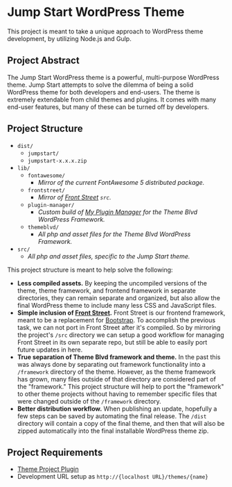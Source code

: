 # Jump Start WordPress Theme

This project is meant to take a unique approach to WordPress theme development, by utilizing Node.js and Gulp.

## Project Abstract

The Jump Start WordPress theme is a powerful, multi-purpose WordPress theme. Jump Start attempts to solve the dilemma of being a solid WordPress theme for both developers and end-users. The theme is extremely extendable from child themes and plugins. It comes with many end-user features, but many of these can be turned off by developers.

## Project Structure

* `dist/`
	* `jumpstart/`
	* `jumpstart-x.x.x.zip`
* `lib/`
	* `fontawesome/`
		* *Mirror of the current FontAwesome 5 distributed package.*
	* `frontstreet/`
		* *Mirror of [Front Street](https://github.com/themeblvd/frontstreet) `src`.*
	* `plugin-manager/`
		* *Custom build of [My Plugin Manager](https://github.com/themeblvd/my-plugin-manager) for the Theme Blvd WordPress Framework.*
	* `themeblvd/`
		* *All php and asset files for the Theme Blvd WordPress Framework.*
* `src/`
	* *All php and asset files, specific to the Jump Start theme.*

This project structure is meant to help solve the following:

* **Less compiled assets.** By keeping the uncompiled versions of the theme, theme framework, and frontend framework in separate directories, they can remain separate and organized, but also allow the final WordPress theme to include many less CSS and JavaScript files.
* **Simple inclusion of [Front Street](https://github.com/themeblvd/frontstreet).** Front Street is our frontend framework, meant to be a replacement for [Bootstrap](https://github.com/twbs/bootstrap). To accomplish the previous task, we can not port in Front Street after it's compiled. So by mirroring the project's `/src` directory we can setup a good workflow for managing Front Street in its own separate repo, but still be able to easily port future updates in here.
* **True separation of Theme Blvd framework and theme.** In the past this was always done by separating out framework functionality into a `/framework` directory of the theme. However, as the theme framework has grown, many files outside of that directory are considered part of the "framework." This project structure will help to port the "framework" to other theme projects without having to remember specific files that were changed outside of the `/framework` directory.
* **Better distribution workflow.** When publishing an update, hopefully a few steps can be saved by automating the final release. The `/dist` directory will contain a copy of the final theme, and then that will also be zipped automatically into the final installable WordPress theme zip.

## Project Requirements

* [Theme Project Plugin](https://github.com/themeblvd/theme-project)
* Development URL setup as `http://{localhost URL}/themes/{name}`
